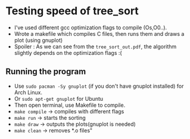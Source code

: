 # Testing speed of tree_sort
- I've used different gcc optimization flags to compile (Os,O0..).
- Wrote a makefile which compiles C files, then runs them and draws a plot (using gnuplot)
- Spoiler : As we can see from the `tree_sort_out.pdf`, the algorithm slightly depends on the optimization flags :(

## Running the program
 - Use `sudo pacman -Sy gnuplot` (if you don't have gnuplot installed) for Arch Linux.
 - Or `sudo apt-get gnuplot` for Ubuntu
 - Then open terminal, use Makefile to compile.
 - `make compile` -> compiles with different flags
 - `make run` -> starts the sorting
 - `make draw` -> outputs the plots(gnuplot is needed)
 - `make clean` -> removes *.o files"
